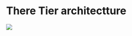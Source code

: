 # There Tier architectture

<img src=https://github.com/yogeshagrawal11/cloud/blob/master/aws/3%20Tier%20app/Multi%20AZ%20-%203%20tier%20application.png>
